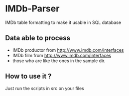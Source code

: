 # IMDb-Parser
IMDb table formatting to make it usable in SQL database

## Data able to process

* IMDb productor from http://www.imdb.com/interfaces
* IMDb film from http://www.imdb.com/interfaces
* those who are like the ones in the sample dir.

## How to use it ?

Just run the scripts in src on your files